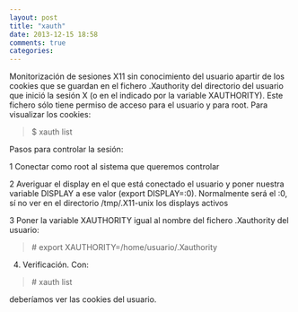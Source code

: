 ```yaml
---
layout: post
title: "xauth"
date: 2013-12-15 18:58
comments: true
categories: 
---
```

Monitorización de sesiones X11 sin conocimiento del usuario apartir de los cookies que se guardan en el fichero .Xauthority del directorio del usuario que inició la sesión X (o en el indicado por la variable XAUTHORITY). Este fichero sólo tiene permiso de acceso para el usuario y para root. Para visualizar los cookies:

>$ xauth list 

Pasos para controlar la sesión: 

1 Conectar como root al sistema que queremos controlar

2 Averiguar el display en el que está conectado el usuario y poner nuestra variable DISPLAY a ese valor (export DISPLAY=:0). Normalmente será el :0, sí no ver en el directorio /tmp/.X11-unix los displays activos  

3 Poner la variable XAUTHORITY igual al nombre del fichero .Xauthority del usuario:

>\# export XAUTHORITY=/home/usuario/.Xauthority 

4. Verificación. Con:

>\# xauth list

deberíamos ver las cookies del usuario.

